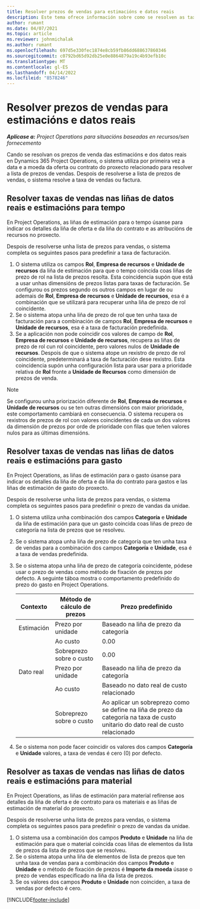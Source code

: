 ```yaml
---
title: Resolver prezos de vendas para estimacións e datos reais
description: Este tema ofrece información sobre como se resolven as taxas de vendas para as estimacións e os datos reais.
author: rumant
ms.date: 04/07/2021
ms.topic: article
ms.reviewer: johnmichalak
ms.author: rumant
ms.openlocfilehash: 697d5e330fec1874e8cb59fb86dd688637860346
ms.sourcegitcommit: c0792bd65d92db25e0e8864879a19c4b93efb10c
ms.translationtype: MT
ms.contentlocale: gl-ES
ms.lasthandoff: 04/14/2022
ms.locfileid: "8578246"
---
```

# <a name="resolve-sales-prices-for-estimates-and-actuals"></a>Resolver prezos de vendas para estimacións e datos reais

_**Aplícase a:** Project Operations para situacións baseadas en recursos/sen fornecemento_

Cando se resolvan os prezos de venda das estimacións e dos datos reais en Dynamics 365 Project Operations, o sistema utiliza por primeira vez a data e a moeda da oferta ou contrato do proxecto relacionado para resolver a lista de prezos de vendas. Despois de resolverse a lista de prezos de vendas, o sistema resolve a taxa de vendas ou factura.

## <a name="resolve-sales-rates-on-actual-and-estimate-lines-for-time"></a>Resolver taxas de vendas nas liñas de datos reais e estimacións para tempo

En Project Operations, as liñas de estimación para o tempo úsanse para indicar os detalles da liña de oferta e da liña do contrato e as atribucións de recursos no proxecto.

Despois de resolverse unha lista de prezos para vendas, o sistema completa os seguintes pasos para predefinir a taxa de facturación.

1. O sistema utiliza os campos **Rol**, **Empresa de recursos** e **Unidade de recursos** da liña de estimación para que o tempo coincida coas liñas de prezo de rol na lista de prezos resolta. Esta coincidencia supón que está a usar unhas dimensións de prezos listas para taxas de facturación. Se configurou os prezos segundo os outros campos en lugar de ou ademais de **Rol**, **Empresa de recursos** e **Unidade de recursos**, esa é a combinación que se utilizará para recuperar unha liña de prezo de rol coincidente.
2. Se o sistema atopa unha liña de prezo de rol que ten unha taxa de facturación para a combinación de campos **Rol**, **Empresa de recursos** e **Unidade de recursos**, esa é a taxa de facturación predefinida.
3. Se a aplicación non pode coincidir cos valores de campo de **Rol**, **Empresa de recursos** e **Unidade de recursos**, recupera as liñas de prezo de rol cun rol coincidente, pero valores nulos de **Unidade de recursos**. Despois de que o sistema atope un rexistro de prezo de rol coincidente, predeterminará a taxa de facturación dese rexistro. Esta coincidencia supón unha configuración lista para usar para a prioridade relativa de **Rol** fronte a **Unidade de Recursos** como dimensión de prezos de venda.

> [!NOTE]
> Se configurou unha priorización diferente de **Rol**, **Empresa de recursos** e **Unidade de recursos** ou se ten outras dimensións con maior prioridade, este comportamento cambiará en consecuencia. O sistema recupera os rexistros de prezos de rol con valores coincidentes de cada un dos valores da dimensión de prezos por orde de prioridade con filas que teñen valores nulos para as últimas dimensións.

## <a name="resolve-sales-rates-on-actual-and-estimate-lines-for-expense"></a>Resolver taxas de vendas nas liñas de datos reais e estimacións para gasto

En Project Operations, as liñas de estimación para o gasto úsanse para indicar os detalles da liña de oferta e da liña do contrato para gastos e las liñas de estimación de gasto do proxecto.

Despois de resolverse unha lista de prezos para vendas, o sistema completa os seguintes pasos para predefinir o prezo de vandas da unidae.

1. O sistema utiliza unha combinación dos campos **Categoría** e **Unidade** da liña de estimación para que un gasto coincida coas liñas de prezo de categoría na lista de prezos que se resolveu.
2. Se o sistema atopa unha liña de prezo de categoría que ten unha taxa de vendas para a combinación dos campos **Categoría** e **Unidade**, esa é a taxa de vendas predefinida.
3. Se o sistema atopa unha liña de prezo de categoría coincidente, pódese usar o prezo de vendas como método de fixación de prezos por defecto. A seguinte táboa mostra o comportamento predefinido do prezo do gasto en Project Operations.

    | Contexto | Método de cálculo de prezos | Prezo predefinido |
    | --- | --- | --- |
    | Estimación | Prezo por unidade | Baseado na liña de prezo da categoría |
    | &nbsp; | Ao custo | 0.00 |
    | &nbsp; | Sobreprezo sobre o custo | 0.00 |
    | Dato real | Prezo por unidade | Baseado na liña de prezo da categoría |
    | &nbsp; | Ao custo | Baseado no dato real de custo relacionado |
    | &nbsp; | Sobreprezo sobre o custo | Ao aplicar un sobreprezo como se define na liña de prezo da categoría na taxa de custo unitario do dato real de custo relacionado |

4. Se o sistema non pode facer coincidir os valores dos campos **Categoría** e **Unidade** valores, a taxa de vendas é cero (0) por defecto.

## <a name="resolve-sales-rates-on-actual-and-estimate-lines-for-material"></a>Resolver as taxas de vendas nas liñas de datos reais e estimacións para material

En Project Operations, as liñas de estimación para material refírense aos detalles da liña de oferta e de contrato para os materiais e as liñas de estimación de material do proxecto.

Despois de resolverse unha lista de prezos para vendas, o sistema completa os seguintes pasos para predefinir o prezo de vandas da unidae.

1. O sistema usa a combinación dos campos **Produto** e **Unidade** na liña de estimación para que o material coincida coas liñas de elementos da lista de prezos da lista de prezos que se resolveu.
2. Se o sistema atopa unha liña de elementos de lista de prezos que ten unha taxa de vendas para a combinación dos campos **Produto** e **Unidade** e o método de fixación de prezos é **Importe da moeda** úsase o prezo de vendas especificado na liña da lista de prezos.
3. Se os valores dos campos **Produto** e **Unidade** non coinciden, a taxa de vendas por defecto é cero.



[!INCLUDE[footer-include](../includes/footer-banner.md)]
